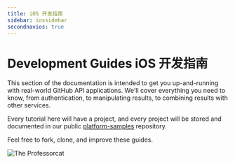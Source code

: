 ```yaml
---
title: iOS 开发指南
sidebar: iossidebar
secondnavios: true
---
```


# Development Guides iOS 开发指南

This section of the documentation is intended to get you up-and-running with
real-world GitHub API applications. We'll cover everything you need to know, from
authentication, to manipulating results, to combining results with other services.

Every tutorial here will have a project, and every project will be
stored and documented in our public
[platform-samples](https://github.com/github/platform-samples) repository.

Feel free to fork, clone, and improve these guides.

![The Professorcat](/images/electrocat.png)
